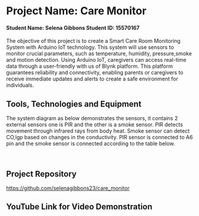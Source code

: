 # Project Name: Care Monitor
#### Student Name: Selena Gibbons  Student ID: 15570167
 The objective of this project is to create a Smart Care Room Monitoring System with Arduino IoT technology. This system will use sensors to monitor crucial parameters, such as temperature, humidity, pressure,smoke and motion detection. Using Arduino IoT, caregivers can access real-time data through a user-friendly with us of Blynk platform. This platform guarantees reliability and connectivity, enabling parents or caregivers to receive immediate updates and alerts to create a safe environment for individuals. 

## Tools, Technologies and Equipment
The system diagram as below demonstrates the sensors, it contains 2 external sensors one is PIR and the other is a smoke sensor. PIR detects movement through infrared rays from body heat. Smoke sensor can detect CO,lgp based on changes in the conductivity. PIR sensor is connected to A6 pin and the smoke sensor is connected according to the table below.

 
## Project Repository
https://github.com/selenagibbons23/care_monitor 

## YouTube Link for Video Demonstration

 

